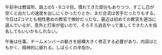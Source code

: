 午前中は教習所、路上の5・6コマ目。慣れてきた部分もありつつ、すこし日が空くと出だしの速度を出しにくかったりとか、まだ合流は苦手だったりもする。今日は2コマとも相性悪めの教官で微妙だったな。最近は初めての教官を適当に選んでいるが、意外と打率が低いので、そろそろ過去やって楽しくできた人を指名してもいいかもしれない。

午後は仕事。チームメンバーの動きを結構大きく修正する必要があり、内容はともかく、精神的に疲れる。しばらくの辛抱か。

